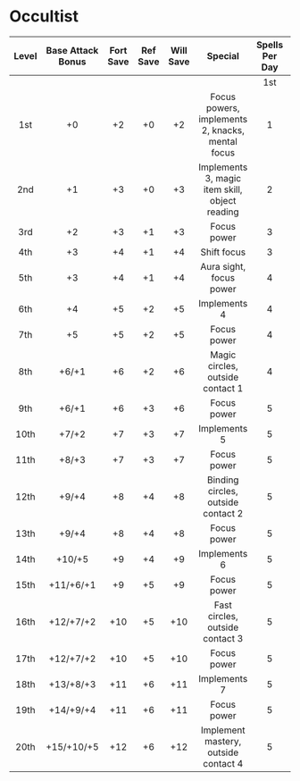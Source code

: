 # Occultist
| Level | Base Attack Bonus | Fort Save | Ref Save | Will Save |                      Special                     | Spells Per Day |     |     |     |     |     |     |     |
|:-----:|:-----------------:|:---------:|:--------:|:---------:|:------------------------------------------------:|:--------------:|:---:|:---:|:---:|:---:|:---:|:---:|:---:|
|       |                   |           |          |           |                                                  |       1st      | 2nd | 3rd | 4th | 5th | 6th | 6th | 6th |
|  1st  |         +0        |     +2    |    +0    |     +2    | Focus powers, implements 2, knacks, mental focus |        1       |  -  |  -  |  -  |  -  |  -  |  -  |  -  |
|  2nd  |         +1        |     +3    |    +0    |     +3    |  Implements 3, magic item skill, object reading  |        2       |  -  |  -  |  -  |  -  |  -  |  -  |  -  |
|  3rd  |         +2        |     +3    |    +1    |     +3    |                    Focus power                   |        3       |  -  |  -  |  -  |  -  |  -  |  -  |  -  |
|  4th  |         +3        |     +4    |    +1    |     +4    |                    Shift focus                   |        3       |  1  |  -  |  -  |  -  |  -  |  -  |  -  |
|  5th  |         +3        |     +4    |    +1    |     +4    |              Aura sight, focus power             |        4       |  2  |  -  |  -  |  -  |  -  |  -  |  -  |
|  6th  |         +4        |     +5    |    +2    |     +5    |                   Implements 4                   |        4       |  3  |  -  |  -  |  -  |  -  |  -  |  -  |
|  7th  |         +5        |     +5    |    +2    |     +5    |                    Focus power                   |        4       |  3  |  1  |  -  |  -  |  -  |  -  |  -  |
|  8th  |       +6/+1       |     +6    |    +2    |     +6    |         Magic circles, outside contact 1         |        4       |  4  |  2  |  -  |  -  |  -  |  -  |  -  |
|  9th  |       +6/+1       |     +6    |    +3    |     +6    |                    Focus power                   |        5       |  4  |  3  |  -  |  -  |  -  |  -  |  -  |
|  10th |       +7/+2       |     +7    |    +3    |     +7    |                   Implements 5                   |        5       |  4  |  3  |  1  |  -  |  -  |  -  |  -  |
|  11th |       +8/+3       |     +7    |    +3    |     +7    |                    Focus power                   |        5       |  4  |  4  |  2  |  -  |  -  |  -  |  -  |
|  12th |       +9/+4       |     +8    |    +4    |     +8    |        Binding circles, outside contact 2        |        5       |  5  |  4  |  3  |  -  |  -  |  -  |  -  |
|  13th |       +9/+4       |     +8    |    +4    |     +8    |                    Focus power                   |        5       |  5  |  4  |  3  |  1  |  -  |  -  |  -  |
|  14th |       +10/+5      |     +9    |    +4    |     +9    |                   Implements 6                   |        5       |  5  |  4  |  4  |  2  |  -  |  -  |  -  |
|  15th |     +11/+6/+1     |     +9    |    +5    |     +9    |                    Focus power                   |        5       |  5  |  5  |  4  |  3  |  -  |  -  |  -  |
|  16th |     +12/+7/+2     |    +10    |    +5    |    +10    |          Fast circles, outside contact 3         |        5       |  5  |  5  |  4  |  3  |  1  |  1  |  1  |
|  17th |     +12/+7/+2     |    +10    |    +5    |    +10    |                    Focus power                   |        5       |  5  |  5  |  4  |  4  |  2  |  2  |  2  |
|  18th |     +13/+8/+3     |    +11    |    +6    |    +11    |                   Implements 7                   |        5       |  5  |  5  |  5  |  4  |  3  |  3  |  3  |
|  19th |     +14/+9/+4     |    +11    |    +6    |    +11    |                    Focus power                   |        5       |  5  |  5  |  5  |  5  |  4  |  4  |  4  |
|  20th |     +15/+10/+5    |    +12    |    +6    |    +12    |       Implement mastery, outside contact 4       |        5       |  5  |  5  |  5  |  5  |  5  |  5  |  5  |